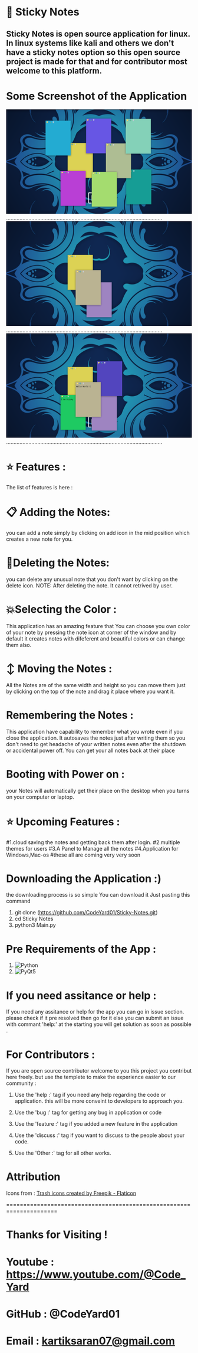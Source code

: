 # 📓 Sticky Notes 
Sticky Notes is open source application for linux. In linux systems like kali and others we don't have a sticky notes option so this open source project is made for that and for contributor most welcome to this platform.
---------

# Some Screenshot of the Application 
![](https://github.com/CodeYard01/Sticky-Notes/blob/1511ebd207eed0c242feecfec81ce57b819a251b/Sample1.jpg)
.........................................................................................................
![](https://github.com/CodeYard01/Sticky-Notes/blob/1511ebd207eed0c242feecfec81ce57b819a251b/Sample2.jpg)
.........................................................................................................
![](https://github.com/CodeYard01/Sticky-Notes/blob/1511ebd207eed0c242feecfec81ce57b819a251b/Sample3.jpg)
.........................................................................................................

#  ⭐ Features :
The list of features is here :
#  📋 Adding the Notes:
you can add a note simply by clicking on add icon in the mid position which creates a new note for you.

#  🔴Deleting the Notes:
you can delete any unusual note that you don't want by clicking on the delete icon.
NOTE: After deleting the note. It cannot retrived by user.

# 💥Selecting the Color :
This application has an amazing feature that You can choose you own color of your note by pressing the note icon at corner of the window and by default it creates notes with difeferent and beautiful colors or can change them also.

# ↕ Moving the Notes :
All the Notes are of the same width and height so you can move them just by clicking on the top of the note and drag it place where you want it. 

# Remembering the Notes : 
This application have capability to remember what you wrote even if you close the application. It autosaves the notes just after writing them so you don't need to get headache of your written notes even after the shutdown or accidental power off. You can get your all notes back at their place

# Booting with Power on :
your Notes will automatically get their place on the desktop when you turns on your computer or laptop.

# ⭐ Upcoming Features :
#1.cloud saving the notes and getting back them after login.
#2.multiple themes for users 
#3.A Panel to Manage all the notes
#4.Application for Windows,Mac-os
#these all are coming very very soon

# Downloading the Application :)

the downloading process is so simple You can download it Just pasting this command
1. git clone (https://github.com/CodeYard01/Sticky-Notes.git)
2. cd Sticky Notes
3. python3 Main.py

# Pre Requirements of the App :
1. ![Python]('https://www.python.org/')
2. ![PyQt5]('https://pypi.org/project/PyQt5/')

# If you need assitance or help :
If you need any assitance or help for the app you can go in issue section. please check if it pre resolved then go for it else you can submit an issue with commant 'help:' at the starting you will get solution as soon as possible .

# For Contributors :
If you are open source contributor welcome to you this project you contribut here freely. but use the templete to make the experience easier to our community :

1. Use the 'help :' tag if you need any help regarding the code or application. this will be more conveint to developers to approach you.

2. Use the 'bug :' tag for getting any bug in application or code 

3. Use the 'feature :' tag if you added a new feature in the application

4. Use the 'discuss :' tag if you want to discuss to the people about your code.

5. Use the 'Other :' tag for all other works.

# Attribution 
Icons from : <a href="https://www.flaticon.com/free-icons/trash" title="trash icons">Trash icons created by Freepik - Flaticon</a>

=====================================================================
# Thanks for Visiting !

# Youtube : https://www.youtube.com/@Code_Yard 
# GitHub : @CodeYard01
# Email : kartiksaran07@gmail.com
